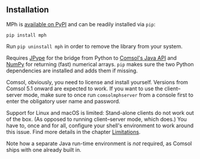 ﻿Installation
------------

MPh is [available on PyPI][dist] and can be readily installed via `pip`:
```none
pip install mph
```
Run `pip uninstall mph` in order to remove the library from your system.

Requires [JPype][jpype] for the bridge from Python to [Comsol's
Java API][japi] and [NumPy][numpy] for returning (fast) numerical arrays.
`pip` makes sure the two Python dependencies are installed and adds them
if missing.

Comsol, obviously, you need to license and install yourself. Versions
from Comsol 5.1 onward are expected to work. If you want to use the
client–server mode, make sure to once run `comsolmphserver` from a
console first to enter the obligatory user name and password.

Support for Linux and macOS is limited: Stand-alone clients do not work
out of the box. (As opposed to running client–server mode, which does.)
You have to, once and for all, configure your shell's environment to
work around this issue. Find more details in the chapter
[Limitations](limitations).

Note how a separate Java run-time environment is *not* required, as
Comsol ships with one already built in.


[dist]:  https://pypi.python.org/pypi/mph
[jpype]: https://jpype.readthedocs.io
[japi]:  https://comsol.com/documentation/COMSOL_ProgrammingReferenceManual.pdf
[numpy]: https://numpy.org
